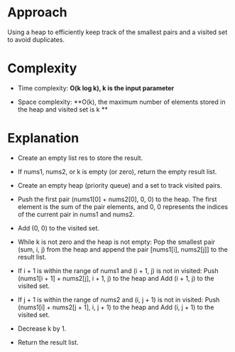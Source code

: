 # Approach
 
Using a heap to efficiently keep track of the smallest pairs and a visited set to avoid duplicates.

# Complexity

- Time complexity: **O(k log k), k is the input parameter**

- Space complexity: **O(k), the maximum number of elements stored in the heap and visited set is k **

# Explanation

- Create an empty list res to store the result.

- If nums1, nums2, or k is empty (or zero), return the empty result list.

- Create an empty heap (priority queue) and a set to track visited pairs.

- Push the first pair (nums1[0] + nums2[0], 0, 0) to the heap. The first element is the sum of the pair elements, and 0, 0 represents the indices of the current pair in nums1 and nums2.

- Add (0, 0) to the visited set.

- While k is not zero and the heap is not empty: Pop the smallest pair (sum, i, j) from the heap and append the pair [nums1[i], nums2[j]] to the result list.

- If i + 1 is within the range of nums1 and (i + 1, j) is not in visited: Push (nums1[i + 1] + nums2[j], i + 1, j) to the heap and Add (i + 1, j) to the visited set.

- If j + 1 is within the range of nums2 and (i, j + 1) is not in visited: Push (nums1[i] + nums2[j + 1], i, j + 1) to the heap and Add (i, j + 1) to the visited set.

- Decrease k by 1.

- Return the result list.



